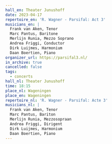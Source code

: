 ```yaml
---
hall_en: Theater Junushoff
date: 2023-04-17
repertoire_en: 'R. Wagner - Parsifal: Act 3'
musicians_en: |
  Frank van Aken, Tenor
  Marc Pantus, Baritone
  Merlijn Runia, Mezzo Soprano
  Andrea Friggi, Conductor
  Dirk Luijmes, Harmonium
  Daan Boertien, Piano
organizer_url: https://parsifal3.nl/
in_archive: true
cancelled: false
tags:
  - concerts
hall_nl: Theater Junushoff
time: 18:15
place_nl: Wageningen
place_en: Wageningen
repertoire_nl: 'R. Wagner - Parsifal: Acte 3'
musicians_nl: |
  Frank van Aken, Tenor
  Marc Pantus, Bariton
  Merlijn Runia, Mezzosopraan
  Andrea Friggi, Dirigent
  Dirk Luijmes, Harmonium
  Daan Boertien, Piano
---
```

